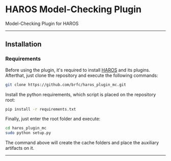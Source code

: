 # HAROS Model-Checking Plugin

Model-Checking Plugin for HAROS

-------------------------------

## Installation

### Requirements

Before using the plugin, it's required to install [HAROS](https://github.com/git-afsantos/haros) and its plugins.
Afterthat, just clone the repository and execute the following commands:

```bash
git clone https://github.com/brfc/haros_plugin_mc.git
```

Install the python requirements, which script is placed on the repository root:

```bash
pip install -r requirements.txt
```
Finally, just enter the root folder and execute:

```bash
cd haros_plugin_mc
sudo python setup.py
```

The command above will create the cache folders and place the auxiliary artifacts on it.

-------------------------------